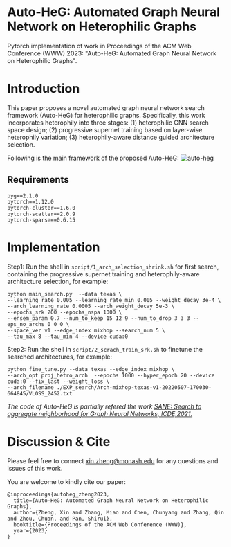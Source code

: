 # Auto-HeG: Automated Graph Neural Network on Heterophilic Graphs
Pytorch implementation of work in Proceedings of the ACM Web Conference (WWW) 2023: "Auto-HeG: Automated Graph Neural Network on Heterophilic Graphs".

# Introduction

This paper proposes a novel automated graph neural network search framework (Auto-HeG) for heterophilic graphs. 
Specifically, this work incorporates heterophily into three stages:
(1) heterophilic GNN search space design;
(2) progressive supernet training based on layer-wise heterophily variation;
(3) heterophily-aware distance guided architecture selection.

Following is the main framework of the proposed Auto-HeG:
![auto-heg](https://user-images.githubusercontent.com/61812981/218286314-8fb6989d-b7dc-45b2-8948-e5a09ef7e683.png)

## Requirements
```
pyg==2.1.0
pytorch==1.12.0
pytorch-cluster==1.6.0
pytorch-scatter==2.0.9
pytorch-sparse==0.6.15
```

# Implementation

Step1: Run the shell in ```script/1_arch_selection_shrink.sh``` for first search, containing the progressive supernet training and heterophily-aware architecture selection, for example:

```
python main_search.py  --data texas \
--learning_rate 0.005 --learning_rate_min 0.005 --weight_decay 3e-4 \
--arch_learning_rate 0.0005 --arch_weight_decay 5e-3 \
--epochs_srk 200 --epochs_nspa 1000 \
--ensem_param 0.7 --num_to_keep 15 12 9 --num_to_drop 3 3 3 --eps_no_archs 0 0 0 \
--space_ver v1 --edge_index mixhop --search_num 5 \
--tau_max 8 --tau_min 4 --device cuda:0
```

Step2: Run the shell in ```script/2_scrach_train_srk.sh``` to finetune the searched architectures, for example:

```
python fine_tune.py --data texas --edge_index mixhop \
--arch_opt proj_hetro_arch  --epochs 1000 --hyper_epoch 20 --device cuda:0 --fix_last --weight_loss \
--arch_filename ./EXP_search/Arch-mixhop-texas-v1-20220507-170030-664845/VLOSS_2452.txt
```
*The code of Auto-HeG is partially refered the work [SANE: Search to aggregate neighborhood for Graph Neural Networks, ICDE,2021.](https://github.com/AutoML-Research/SANE)*

# Discussion & Cite

Please feel free to connect xin.zheng@monash.edu for any questions and issues of this work. 

You are welcome to kindly cite our paper:
```
@inproceedings{autoheg_zheng2023,
  title={Auto-HeG: Automated Graph Neural Network on Heterophilic Graphs},
  author={Zheng, Xin and Zhang, Miao and Chen, Chunyang and Zhang, Qin and Zhou, Chuan, and Pan, Shirui},
  booktitle={Proceedings of the ACM Web Conference (WWW)},
  year={2023}
}
```

